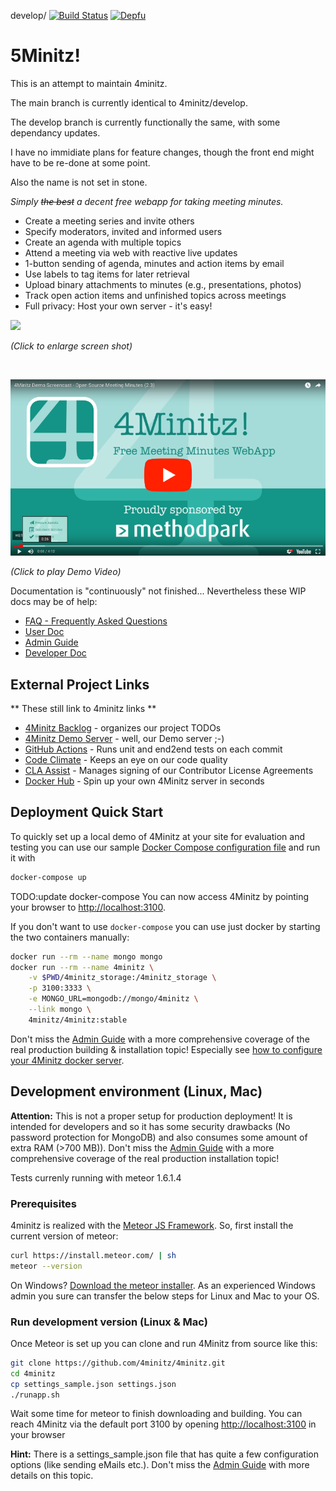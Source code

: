 develop/
[![Build Status](https://github.com/bubonicfred/5minitz/workflows/4Minitz%20CI%20TestRunner/badge.svg?branch=develop)](https://github.com/bubonicfred/5minitz/actions?query=workflow%3A%224Minitz+CI+TestRunner%22)
[![Depfu](https://badges.depfu.com/badges/7fd87ff3f89e108808bbeb22148db594/overview.svg)](https://depfu.com/github/bubonicfred/5minitz?project_id=30798)

# 5Minitz!
This is an attempt to maintain 4minitz. 

The main branch is currently identical to 4minitz/develop.

The develop branch is currently functionally the same, with some dependancy updates.

I have no immidiate plans for feature changes, though the front end might have to be re-done at some point.

Also the name is not set in stone.


_Simply ~~the best~~ a decent free webapp for taking meeting minutes._

- Create a meeting series and invite others
- Specify moderators, invited and informed users
- Create an agenda with multiple topics
- Attend a meeting via web with reactive live updates
- 1-button sending of agenda, minutes and action items by email
- Use labels to tag items for later retrieval
- Upload binary attachments to minutes (e.g., presentations, photos)
- Track open action items and unfinished topics across meetings
- Full privacy: Host your own server - it's easy!

<a href="https://raw.githubusercontent.com/bubonicfred/5minitz/develop/doc/4minitz_screenshot.png"><img src="https://raw.githubusercontent.com/bubonicfred/5minitz/develop/doc/4minitz_screenshot.png" width="500" ></a>

_(Click to enlarge screen shot)_

<br>

[![4Minitz Demo Video](doc/4Minitz_Youtube_Thumbnail.png)](https://www.youtube.com/watch?v=v28q6AaEySQ)

_(Click to play Demo Video)_

Documentation is "continuously" not finished... Nevertheless these WIP docs may
be of help:

- [FAQ - Frequently Asked Questions](doc/faq.md)
- [User Doc](doc/user/usermanual.md)
- [Admin Guide](doc/admin/adminguide.md)
- [Developer Doc](doc/developer/developermanual.md)

## External Project Links

** These still link to 4minitz links **

- [4Minitz Backlog](https://github.com/4minitz/4minitz/projects/1) - organizes
  our project TODOs
- [4Minitz Demo Server](https://www.4minitz.com) - well, our Demo server ;-)
- [GitHub Actions](https://github.com/4minitz/4minitz/actions?query=workflow%3A%224Minitz+CI+TestRunner%22) -
  Runs unit and end2end tests on each commit
- [Code Climate](https://codeclimate.com/github/4minitz/4minitz) - Keeps an eye
  on our code quality
- [CLA Assist](https://cla-assistant.io/4minitz/4minitz) - Manages signing of
  our Contributor License Agreements
- [Docker Hub](https://hub.docker.com/r/4minitz/4minitz/) - Spin up your own
  4Minitz server in seconds


## Deployment Quick Start

To quickly set up a local demo of 4Minitz at your site for evaluation and
testing you can use our sample
[Docker Compose configuration file](docker-compose.yml)
and run it with

```sh
docker-compose up
```
TODO:update docker-compose
You can now access 4Minitz by pointing your browser to
[http://localhost:3100](http://localhost:3100).

If you don't want to use `docker-compose` you can use just docker by starting
the two containers manually:

```sh
docker run --rm --name mongo mongo
docker run --rm --name 4minitz \
    -v $PWD/4minitz_storage:/4minitz_storage \
    -p 3100:3333 \
    -e MONGO_URL=mongodb://mongo/4minitz \
    --link mongo \
    4minitz/4minitz:stable
```

Don't miss the [Admin Guide](doc/admin/adminguide.md) with a more comprehensive
coverage of the real production building & installation topic! Especially see
[how to configure your 4Minitz docker server](doc/admin/adminguide.md#production-running---with-docker).

## Development environment (Linux, Mac)

**Attention:** This is not a proper setup for production deployment! It is
intended for developers and so it has some security drawbacks (No password
protection for MongoDB) and also consumes some amount of extra RAM (>700 MB)).
Don't miss the [Admin Guide](doc/admin/adminguide.md) with a more comprehensive
coverage of the real production installation topic!

Tests currenly running with meteor 1.6.1.4

### Prerequisites

4minitz is realized with the [Meteor JS Framework](http://www.meteor.com). So,
first install the current version of meteor:

```sh
curl https://install.meteor.com/ | sh
meteor --version
```

On Windows? [Download the meteor installer](https://install.meteor.com/windows).
As an experienced Windows admin you sure can transfer the below steps for Linux
and Mac to your OS.

### Run development version (Linux & Mac)

Once Meteor is set up you can clone and run 4Minitz from source like this:

```sh
git clone https://github.com/4minitz/4minitz.git
cd 4minitz
cp settings_sample.json settings.json
./runapp.sh
```

Wait some time for meteor to finish downloading and building. You can reach
4Minitz via the default port 3100 by opening
[http://localhost:3100](http://localhost:3100) in your browser

**Hint:** There is a settings_sample.json file that has quite a few
configuration options (like sending eMails etc.). Don't miss the
[Admin Guide](doc/admin/adminguide.md) with more details on this topic.
